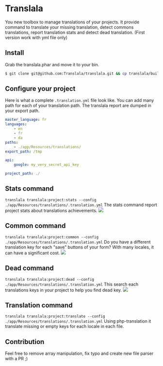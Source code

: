 Translala
==================

You new toolbox to manage translations of your projects.
It provide command to translate your missing translation, detect commons translations, report translation stats and detect dead translation.
(First version work with yml file only)

## Install
Grab the translala.phar and move it to your bin.

``` bash
$ git clone git@github.com:Translala/translala.git && cp translala/build/translala.phar /usr/local/bin/translala
```

## Configure your project
Here is what a complete `.translation.yml` file look like. You can add many path for each of your translation path.
The translala report are dumped in your export path.

``` yml
master_language: fr
languages:
    - en
    - fr
    - da
paths:
    - ./app/Resources/translations/
export_path: /tmp

api:
    google: my_very_secret_api_key

project_path: ./
```

## Stats command
`translala translala:project:stats --config ./app/Resources/translations/.translation.yml`
The stats command report project stats about translations achievements.
![](http://www.updemia.com/static/e/a/xl/5887cc5f5c697.png)

## Common command
`translala translala:project:common --config ./app/Resources/translations/.translation.yml`
Do you have a different translation key for each "save" buttons of your form? With many locales, it can have a significant cost.
![](http://www.updemia.com/static/e/a/xl/5887cc9c35428.png)

## Dead command
`translala translala:project:dead --config ./app/Resources/translations/.translation.yml`
This search each translations keys in your project to help you find dead key.
![](https://i.imgflip.com/11z8lt.jpg)


## Translation command
`translala translala:project:translate --config ./app/Resources/translations/.translation.yml`
Using php-translation it translate missing or empty keys for each locale in each file.

## Contribution
Feel free to remove array manipulation, fix typo and create new file parser with a PR ;)